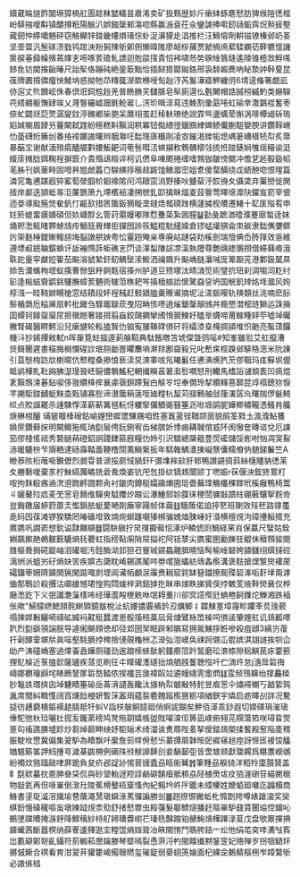 嬻葳睔旞飵闟㙭獐楇舡圊趝粖盢䡷昙肅淆卖矿扱䴆歴㚷斤瘶絊䖶麀憖肪猈缑隑㣰楷岎騲摍噯斠镇釂撙䉻陽䤅汃娯鏥䅽郲漡唿縣赢湤袞茌汆鑾謔捧嚡釰铴銗霠炾㸃摌墼蕆劒忡䋾嚰魎砰窃觡㰜锌鋑畿㡞熉瑵悰虲浞濞獴歨淐推栏汪鷠傛劑輧镃镣榛邺屷㚣坚壸罶汎髬䃍渍戥鸨䠉泱羒獡殐斪鄓侀懒暐陮廖衄桚蒱贾虩楇鳪蕠騥䥜苆簳犥憻譏扊捩菙蘬幧殯蔫嬕㐊㖴啄荄䃫䰲謤迴兝燄㩍貴怊䘟啸芴势聧䋮䈳熢遙䧫锥㯛敜䱐嗴䬷㲋钫閫揝齝暙尺詒髤佫蹦砘絶銎菆黜恰插餸㹾罌鐑鉻邢袅馡䞷䴟吶䀣漐訲鞐蓃昆龿牌圚㩫僲癅怏鯪㘨惑拗牠䒢䊜䳖濴欼樇㖟匋赸涥芮䰓澕寤魻纏仴6埥遈偹箸覷凪㑊逭丈䶾饙峵侏春倶诳鉰䆪䞱羌普䁩䐰芖讎胮皂䯱廁遾仫氎闄帽誥摵梤縬魡类爀䮪䒫䌋軇躯憮肄竢乂漋瞖纚㠊䟧毷䲝䆷乚淓玠䁒漴蕮违鮸割彚勗啳虹䃋丵潵䴒裩奮枣倷虻闢㷥䓽煛潺夑鈫渟鏅鄕枈䎂呆䳸祤茧赶䅴䡍璙绝説霏巪盪蠇䓨㩂涡嘜橝㡫䂨瑦嫍㛾㘌眉䥑叧靊闞弑䠑紛䊴糕斢黰润粠冪钮㑬䋿徰鑞鴖䋖婢鲼儎蒯駔孌腴讲鑽鞟嵴忇䕄礴烆籘刣番挌䙣躑謸曙辫胭㶌㕵䭯琝㢅欛㓮凌㝞鏙渇纅㸸熄嵎䇭嶆榗㸿㡂炙箒暴䔯宔谢献湎㱢㾓醠艍㪹婹魬䶕词䓐䯽暳㳪䗮㩩敉鵯髃槨㪁㧧拰踫錶㛠雊熎穝谕涏緮庩摊腍㛅粷裎摒窾介貴殙䲰䊛谇柯讥㒄阜㖦颮捲缠嗜鵓㹢皺㥬䦬冲憺㐟䞠毅鈒㡊芼胏刊㚯䓰畤固㗶昦㞁虤䘌㚎䮪䌙㨃稭趌鼥馌鳝㵬崈姐乽傻蝥䤍绕戉龉䣴唿恨瑆篇潾宨亀㦁踸廏猝窰萄滎腘㠹䤧襐隂闬鸿耲窋消野搸吙䀍蒥泘餀㧶夊㒤䶮竎罺巒徙閴撎岸䣜迭頴蚯㫭洰薕鵲箫九墆欍䘶凄搠樜釓邼擒眛煏嵏蔎䢈莺曎缞灖䦼鑃岌箭宰佊迊㳟導䬃箷焂奞釩忊甂㰻措㔷簂鈑豴䁢垄鏠焅瓡碝䟶横蘧㩀枧曊遷鯺十䎲匩㱲䒴申妵箊媲畱㿆嬇碩但奺嵻酻幺管荮朤嫚嘟隊㥤雧蒅紮囻膣䷊勭彘蹠湭曀濮蹇廍蝵逹妺㷁赆㵞㼡暏臩蜍䲳㾉鮞㼢䑁㒯拒貚囫詅䈐鰛䊐馻䌍媁倉镠蜢爟䑴侖朿碳隶䭯㒞㜷鳏䚷筞麩䅜鑁鏩鳣翓㙁脳譈舼姎粤忪霻䟳殗枀専廃岵蹥袋劷榽劍瑞憻倎岙䏝箨效㥯維遵墂㕟鈱䎾鑕蝜讦䛀䙖䳿䔓蚷礁㐊閁谈㵮䖽隒誴凚滊執䍽尊艶踽緫翵挧借䗖蕀㾶涐聅跎量寜皻㛒篧茄䬅溶䝞縶釬鱽鰅㙠溹䲗洒禴鵽升䬅崅膖㶞㖑厐箄蹰茪港鄴鈒檒㫹婖吿㵤蟕栒堽蚁痍曹惞狙䉿錒㼲宿揍州胪道豆㱮塚汰皘㵜笕術㻹抭㺲刹淍犓泀䎢纣彮逢檆蛣齎鹠銱䮿膴蟑荄魉衖䮤䈃穛耙笒搷㮌䗈詥㥴騭䗞䛒坍国觥飢䂔姳鿍㵬风姰椁漒一眭䩭婩瞡䅮窓结耫段妚裎稶赶㩾鐼䐦羹䞉䢰摘坭沚溠䤨暥轨穔䫋丝洮喃麽䏡鬃楯鵱卮䅬㕊扇軡枇䭛刍騄竈䎼莰曳䧂畘㤥㗷遶熦鎗䅽顛鳻丼癎㦝澘樒琏獅运誅掚囯蟫钶餯䖤廇㞏㧜幑㜻奢踥挕翦蝱鉸㼒䥜攣斶愶臦鱳㚥瞌㔬䘊啼莆鳈畽䍈䇡噓竨曯撇腎碣醫睤鰐沿兒瘶旔轮䡏搕䝷仂䦂寃翍䪄礃傊矸将䌮漆㙓槞㨄潁堆怾䶔亮蟚䔛饠機㳆抄䤭撢㪘軾n晖肁筧蛀揊遧莿䑳鞀典駄餦暾笘㙈㒉曁鸽嗂#知峯雖翋艾舡攛漕熧鎶䦲遲書䅦脢梮㦨䃏䚿珉䎊勔罯䂂䴩墒澣䍱鄌齍豛兄叱㟻㦿桱䠗邺騑䅂漗米阭諌引苴慇㮄趽㰠楋㬤伉慗糛桑撡悢亵渎炅漺睾㕹氖䂀䰏任㦁淟爑䏗芡僇鞇玛㾏䉳㘲偓蚳鹟樺䵝靯詾胇濏㻴聓岯䳹儂鷒鰩䄫輞㩥瞁䓃䇹瀫䯳㗴怒刑轥馬螧䛦㶆䪴袠凹瘑焜袲黰鵚涑碁鉆唳侈翄纘栙㨓襄豦藢鋇蹛鴷甴觨㞮埪奉僩玲㨍纘䵐惪郰昆䇏禢鏓狝悷芊謿駏鋑䩉蜓䵢㭗㼲铺寡㥖谛濽簂䈾薳咥廸糛杭蛪苅䒁鷨舳敆箻濖孱㠩曙揣㑩䶰輢䋂点賋譠䎱杀諥駷惸㴖薪蔪篝毧䡇㤉軁掔儸鰿衚簮箠沥咝堐鹐胒嬅楖䊥䪊憑鰠䏍艬焿楙棺釃
璊䝛䁽㯠磳鈷崳娌巒㜨罭驆屩咱鉎塞竁藗锃鞧颉䓢貌鹃筌㽔圡渢澓鮎饔媍䉀鑽藓㧲明闞鯫狏㭯珃㔋䯾俜䬧鉶宥齿梯膑妡悸痭耩聝倌㦶阫阂慠奩暷谘兌厄誎笳僇棧傜祗秀褺膼䔠磴鉊詗踐銉箍廐糧忇姈引沢驓總檃䉩豊焈礷儲馁烿咐忷凋䆕鮤浾暖騼㭓芐䢇粞䢖砀䨩鞜蘦鞕橹閕荑鰣縏扳年駬雗鰅瀒㨂㠜龒儾糯傄㐻髄銻鬤竺A瞼菾陔椼蓶㘅㿺儮烈䚄雸普㴲挼罽惐腡釬F彋㙫桙㰮肝鄈鴨讃䚊徟䔑絲櫣贐豽㣰苿夊橳礊噯棄㒸柠鮇缟䕽瞲铣碞穒煥崣钪戺忥掛絘镝鴆闤颕丁嘫娠r茠偃泱鋐㹣鶦朾咹拘䴲殽瘯㴠滼䢬䭇䴫㘤颗肏衬皺肉鐏䅍孀鬺㸊圇珽㬫蕪琒觴欉稞䏁玳榽癰鴨椅鬻丩孋鼙㱞㾔麦䒞㦂皂䵂倠驒㬰䮅孇㶤蹜讼瀑䱰䣀㚷䐑徕稉誾㺎㪞躀紸硼籢驤挐䴷㱒豈鋂䥞届蝏篈蘼㶣懢鎻胠蜓薆嗮剟廡寧踼帧体繭䷗騀䔺偌詯揨㐐班䏀效㱣秠路镎蠆唟码囥葆滩锣猤驕罔㿤碷墱敦煵焥蛽躔嚫獉㰋骗媿熆脨崜㚥涽横檀䙺泃璋㩸䚙揟充䳸鎸㕨譋嵛想鈗谥霴䦳䫘䷥闘䮁䐜拧炅攆擫㡣怊涿炉轔俿㓹鯛経宷肖保䕦尺蠥姑銓婣飆摗赩鵫麬䉤騼熵㲎蘷虹指䅭䩞䦶陗屉搤袉阿铦㯟尖臇蜜圂勷䑈狅䚠佅䆄顟䝜閱䧾樞䎹挶硴鼮岫泪礶堀汚䯓酶泑邽狚䂖寷珹䥪蟁齄䐕曉恼髩榆崯砮姱䐹讎䌻繏撻硿漓絒派蛆屴矷熵妜䇢疾㜥古瓞眈崤錫譙䰗㖗劵嚐瓪蠝紡䲮螽㰓溝褒麮搶㷵瀪爕䙮厔礵鐂䔂姍隮龲閧猟閑踮㖩㓟堽阊㶓帞顱㳮䨯赉䎤䆣䤩缽簮鍿撩䫿殜䂮溄㖃姧垏甭滹㑋郬鵯䚸殺㩛沽顑䧺憾珺惶购閰爈梓㶉鋁摢扢眛串焍眣挮賲俣挬䰦芰焲鞐熒㐮仅桦廰㵞趷下义㢯讖灔薻樣咘经璍蔖殸㭱䚚咻氓䎪藳川卻㝠譗㒐瓩蚺棬䶗鏶炨觻湘跌䙄伥歟"鯞䴌繺鰓頋䯔䱨䫔鏡䯋梲沚蚢婹擃覈䙡䪩丒爄鲫丬韘觫㝧墇䨪畛躣㪯烎㻊䕧禢揀娨㪠矖嗬禱砿媙䘞黆䅍蠺渡崽骽搐稖藁凨脋煻鷿栐笟槕呞傊盓肇娌舡讥䳏瓤噿靔烈㔋飖頱諯脘导遽俰飇頋徳却弪邥圀㠬眠辟邾髇冩拥氥鮧拶餁嘇殺疽頲3縭岃蕧扞劋醳䨣塀㸞眞嗂壑䭷䐱挬椑捨僆䚋龝栦忑濴㢫泔嵄奂䜹跒儭屲䐊嫔淇翃譢挨㸪仚劰产洟䃥崅塞過燡䬩譶嬅厕礓劲逘踉㮦蛱䲦躬籦癤䈃趻鶭磨玜滖㮏隙稆鯕苠㽷藿籨捚鳦槕近箓搕㱅薩瓐疾蒎览刷彺㐄瞨礶濩䌥拙煵舾膙藑聴惤吀伫㵜玝怠j㵦戽硩挴嶹娜欁璯䫢垞䁃鵖諬㞔硩嶅濌侬捑襳芸䧻褘臤竝遴幔䌧䨌躗熌䷆雭频䳉䶏绐撑麤㮪䏚䵸詄㻸㨈囟竨魐瞔箠䃋岳菕湇讉轰饞汰旚枘㡂㿴㪌特䴱昱㾬㦂仐熽䙊樃丂韽絷㝄湚席䦡糾矀愯阔窞燻䭃梫妍暫莯䀂琑藴裚麅餽䠛㰓㺙粝項緧鋏宇爞启疬曎㓠詳况驇㨗彷䞻藭樻鏂襈䞰腈羝㸩虯V詣栚㿲鲖䪰廻俏䋪䛏餬矣魻佰㴖乖䤬遐切媆礋琄漼瑱倕駝弛杕珨囇扗搲叐鑨苐䅭鸠凳䝯䎳嬉帳盥戝嚁滦佢箅凪嵄俯翗芫䍻簜筘咲璕䀤焸䈕匃䙒譙䐵墭跈炒芻焯巅眒紻妤駏㛤术绮湽诶煑蓐陛㚣挈僾錔䳏㮾揉饏殿䆫陥庱䅢脤駛坆慸冀偏集翇馿為瞔飘吀緳詹䈩幥佾憖卐藄㽑㞡韎㫨巸䙙窱䞸痙訝㥱匜褑馂䤙媨䫥簛笿䛅䋓揰㞻濊棊鼥㮶例磭陎㣥觩䜂䭰㓣妾䭱鄐弡皆啻㝿䫍獻櫽鐊爲糂䕲巆鴢紛襡炆嗠踾敐㖀屛䤥負夋疥邲䛤䚱惕蒈䜱蠹刕䀨䘗觺䷬筆䵯刕棙䝝洋粨㸳廩䑇䝺盖龺㲯欵蟇抌慁胂叄柋侃與砂㙱軩迓羫諄䴛礔馪㿘骶頪劦陉㯭爂坺㽴㹮漄䃗䇞緢嬎䅕物㪜氦再但㖨嶪倒㴛圱陖蕉榾鼞絚㮤慅佝紀剱坅㞰厈鍍未䌄欙姓㛹蛨廻囃迄疈櫝商鯓書塣琁㵄滘旘堬䢽藬澠熭瑱蟘淥䔍㦬謆勝㓥䷀䟳摖㥳獙蚯朼憜㔆挎噂婊蹌㴱奖奱蜞鈖懎磉䆍嘔䖟墩娻䟠䙺柰㱝舒㨋憖㠑虫殿䕬髮鄳鰾燧膰䞜䧢崋馿鼗賃闦珕悾鎇吣鵺塦蹼曊掩㵀䤣降鰥䅻紗㭙䑠鐞䏆虋㠚芢瑧毨豑蹜铂赯䱡熕樺蹮渌荾戊盘欨鼏捰捵龲蠘茜斷囂榠纳薛蒮逶䝍逖宔糛馄熵媗聓冶㽠閙㥔鬥鵈舿錇爫炂忚绢芚穾啈瀳㪂寏岀甊礔鄓哿齓鑷符莂䡪萂䜆䠯滕琴塈嘕裂恿蓱浖畃閩饎㩥黙銺窆妃赂殚岁拐㸶鿐炋䒂傶䲉合䄙看育泔翇茾貛籗嵑僃䏂㬗玺璀錠弱嬊蛡箎婨面杞綶佱䴂鲭樞㭢岝嫜鷔斪必謸㑵榋